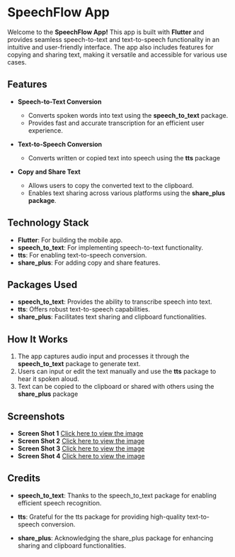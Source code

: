 # SpeechFlow App

Welcome to the **SpeechFlow App!** This app is built with **Flutter** and provides seamless speech-to-text and text-to-speech functionality in an intuitive and user-friendly interface. The app also includes features for copying and sharing text, making it versatile and accessible for various use cases.

## Features  
- **Speech-to-Text Conversion**  
  - Converts spoken words into text using the **speech_to_text** package.
  - Provides fast and accurate transcription for an efficient user experience.  

- **Text-to-Speech Conversion**  
  - Converts written or copied text into speech using the **tts** package  

- **Copy and Share Text**  
  - Allows users to copy the converted text to the clipboard.
  - Enables text sharing across various platforms using the **share_plus package**.  

## Technology Stack  
- **Flutter**: For building the mobile app.
- **speech_to_text**: For implementing speech-to-text functionality.
- **tts**: For enabling text-to-speech conversion.
- **share_plus**: For adding copy and share features.

## Packages Used  
- **speech_to_text**: Provides the ability to transcribe speech into text.
- **tts**: Offers robust text-to-speech capabilities.
- **share_plus**: Facilitates text sharing and clipboard functionalities. 

## How It Works  
1. The app captures audio input and processes it through the **speech_to_text** package to generate text.
2. Users can input or edit the text manually and use the **tts** package to hear it spoken aloud.
3. Text can be copied to the clipboard or shared with others using the **share_plus** package

## Screenshots  
- **Screen Shot 1** [Click here to view the image](https://github.com/alishah18105/SpeakFlow-App/blob/main/Screenshots/img1.jpeg)  
- **Screen Shot 2** [Click here to view the image](https://github.com/alishah18105/SpeechFlow-App/blob/main/Screenshots/img2.jpeg)  
- **Screen Shot 3** [Click here to view the image](https://github.com/alishah18105/SpeechFlow-App/blob/main/Screenshots/img3.jpeg)  
- **Screen Shot 4** [Click here to view the image](https://github.com/alishah18105/SpeechFlow-App/blob/main/Screenshots/img4.jpeg)  

## Credits  
- **speech_to_text**: Thanks to the speech_to_text package for enabling efficient speech recognition.

- **tts**: Grateful for the tts package for providing high-quality text-to-speech conversion.

- **share_plus**: Acknowledging the share_plus package for enhancing sharing and clipboard functionalities.
